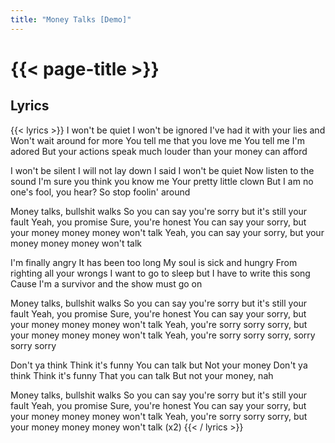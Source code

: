 ```yaml
---
title: "Money Talks [Demo]"
---
```

# {{< page-title >}}

## Lyrics
{{< lyrics >}}
I won't be quiet
I won't be ignored
I've had it with your lies and
Won't wait around for more
You tell me that you love me
You tell me I'm adored
But your actions speak much louder than your money can afford

I won't be silent
I will not lay down
I said I won't be quiet
Now listen to the sound
I'm sure you think you know me
Your pretty little clown
But I am no one's fool, you hear?
So stop foolin' around

Money talks, bullshit walks
So you can say you're sorry but it's still your fault
Yeah, you promise
Sure, you're honest
You can say your sorry, but your money money money won't talk
Yeah, you can say your sorry, but your money money money won't talk

I'm finally angry
It has been too long
My soul is sick and hungry
From righting all your wrongs
I want to go to sleep but
I have to write this song
Cause I'm a survivor and the show must go on

Money talks, bullshit walks
So you can say you're sorry but it's still your fault
Yeah, you promise
Sure, you're honest
You can say your sorry, but your money money money won't talk
Yeah, you're sorry sorry sorry, but your money money money won't talk
Yeah, you're sorry sorry sorry, sorry sorry sorry

Don't ya think
Think it's funny
You can talk but
Not your money
Don't ya think
Think it's funny
That you can talk
But not your money, nah

Money talks, bullshit walks
So you can say you're sorry but it's still your fault
Yeah, you promise
Sure, you're honest
You can say your sorry, but your money money money won't talk
Yeah, you're sorry sorry sorry, but your money money money won't talk
(x2)
{{< / lyrics >}}
